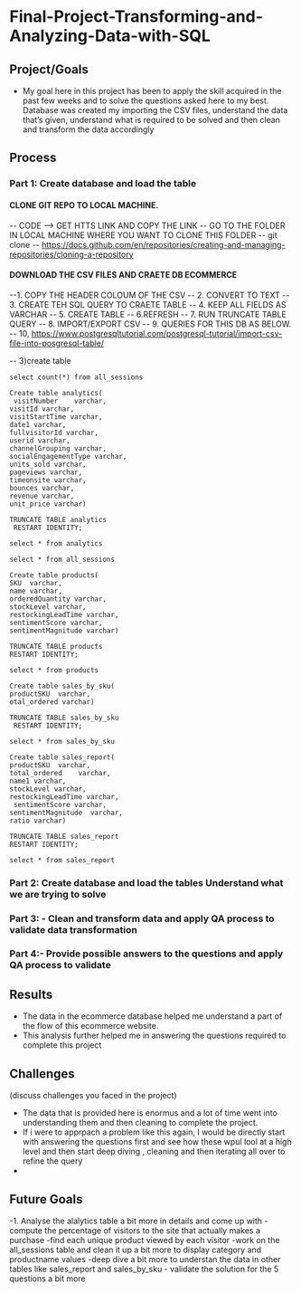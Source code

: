 # Final-Project-Transforming-and-Analyzing-Data-with-SQL

## Project/Goals
- My goal here in this project has been to apply the  skill acquired in the past few weeks and to solve the questions asked here to my best.
  Database was created my importing the CSV files,  understand the data that’s given, understand what is required to be solved and then clean and transform the data accordingly

## Process
### Part 1: Create database and load the table

#### CLONE GIT REPO TO LOCAL MACHINE.
--    CODE --> GET HTTS LINK AND COPY THE LINK
-- 	  GO TO THE FOLDER IN LOCAL MACHINE WHERE YOU WANT TO CLONE THIS FOLDER 
-- 	  git clone <HTTPS LINK FROM PROVIOUS STEP>
-- 	  https://docs.github.com/en/repositories/creating-and-managing-repositories/cloning-a-repository
####  DOWNLOAD THE CSV FILES AND CRAETE DB ECOMMERCE
--1. COPY THE HEADER COLOUM OF THE CSV
-- 	   2. CONVERT TO TEXT
-- 	   3. CREATE TEH SQL QUERY TO CRAETE TABLE
-- 	   4. KEEP ALL FIELDS AS VARCHAR
-- 	   5. CREATE TABLE
-- 	  6.REFRESH
-- 	  7. RUN TRUNCATE TABLE QUERY
-- 	  8. IMPORT/EXPORT CSV
-- 	  9. QUERIES FOR THIS DB AS BELOW.
--    10, https://www.postgresqltutorial.com/postgresql-tutorial/import-csv-file-into-posgresql-table/

--    3)create table 
```
select count(*) from all_sessions
```
```
Create table analytics(
 visitNumber	varchar,
visitId varchar,	
visitStartTime varchar,	
date1 varchar,
fullvisitorId varchar,	
userid varchar,	
channelGrouping	varchar,
socialEngagementType varchar,	
units_sold varchar,	
pageviews varchar,	
timeonsite varchar,
bounces	varchar,
revenue	varchar,
unit_price varchar)
```

```
TRUNCATE TABLE analytics 
 RESTART IDENTITY;
```
```
select * from analytics
```
```
select * from all_sessions
```

```
Create table products(
SKU	 varchar,
name varchar,	
orderedQuantity varchar,	
stockLevel varchar,	
restockingLeadTime varchar,		
sentimentScore varchar,	
sentimentMagnitude varchar)
```

```
TRUNCATE TABLE products
RESTART IDENTITY;
```

```
select * from products
```
```
Create table sales_by_sku(
productSKU	varchar,
otal_ordered varchar)
```
```
TRUNCATE TABLE sales_by_sku
 RESTART IDENTITY;
```
 
```
select * from sales_by_sku
```
```
Create table sales_report(
productSKU	varchar,
total_ordered	 varchar,
name1 varchar,
stockLevel varchar,
restockingLeadTime varchar,	
 sentimentScore varchar,	
sentimentMagnitude	varchar,
ratio varchar)
```
```
TRUNCATE TABLE sales_report
RESTART IDENTITY;
```
 
```
select * from sales_report
```

### Part 2: Create database and load the tables Understand what we are trying to solve
### Part 3: - Clean and transform data and apply QA process to validate data transformation
### Part 4:- Provide possible answers to the questions and apply QA process to validate
## Results
- The data in the ecommerce database helped me understand a part of the flow of this ecommerce website.
- This analysis further helped me in answering the questions required to complete this project

## Challenges 
(discuss challenges you faced in the project)
- The data that is provided here is enormus and a lot of time went into understanding them and then cleaning to complete the project.
- If i were to apprpach a problem like this again, I would be directly start with answering the questions first and see how these wpul lool at a high level and then start deep diving , cleaning and then iterating all over to refine the query
- 

## Future Goals

-1. Analyse the alalytics table a bit more in details and come up with 
      -compute the percentage of visitors to the site that actually makes a purchase
      -find each unique product viewed by each visitor
      -work on the all_sessions table and clean it up a bit more to display category and productname values
      -deep dive a bit more to understan the data in other tables like sales_report and sales_by_sku
      - validate the solution for the  5 questions a bit more
      
